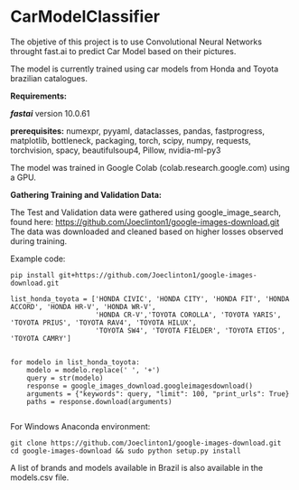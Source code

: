 # CarModelClassifier
The objetive of this project is to use Convolutional Neural Networks throught fast.ai to predict Car Model based on their pictures.


The model is currently trained using car models from Honda and Toyota brazilian catalogues.

**Requirements:**


***fastai*** version 10.0.61

**prerequisites:** numexpr, pyyaml, dataclasses, pandas, fastprogress, matplotlib, bottleneck, packaging, torch, scipy, numpy, requests, torchvision, spacy, beautifulsoup4, Pillow, nvidia-ml-py3


The model was trained in Google Colab (colab.research.google.com) using a GPU.



**Gathering Training and Validation Data:**

The Test and Validation data were gathered using google_image_search, found here: https://github.com/Joeclinton1/google-images-download.git 
The data was downloaded and cleaned based on higher losses observed during training.

Example code:
```
pip install git+https://github.com/Joeclinton1/google-images-download.git

list_honda_toyota = ['HONDA CIVIC', 'HONDA CITY', 'HONDA FIT', 'HONDA ACCORD', 'HONDA HR-V', 'HONDA WR-V', 
                     'HONDA CR-V','TOYOTA COROLLA', 'TOYOTA YARIS', 'TOYOTA PRIUS', 'TOYOTA RAV4', 'TOYOTA HILUX', 
                     'TOYOTA SW4', 'TOYOTA FIELDER', 'TOYOTA ETIOS', 'TOYOTA CAMRY']
               
               
for modelo in list_honda_toyota:
    modelo = modelo.replace(' ', '+')
    query = str(modelo)
    response = google_images_download.googleimagesdownload()
    arguments = {"keywords": query, "limit": 100, "print_urls": True}
    paths = response.download(arguments)
    
```


For Windows Anaconda environment:


```
git clone https://github.com/Joeclinton1/google-images-download.git
cd google-images-download && sudo python setup.py install
```


A list of brands and models available in Brazil is also available in the models.csv file.

